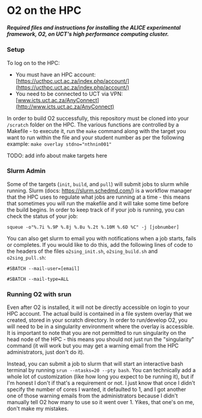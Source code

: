 # O2 on the HPC
##### _Required files and instructions for installing the ALICE experimental framework, O2, on UCT's high performance computing cluster._

### Setup
To log on to the HPC:
 - You must have an HPC account: [https://ucthpc.uct.ac.za/index.php/account/](https://ucthpc.uct.ac.za/index.php/account/)
 - You need to be connected to UCT via VPN: [www.icts.uct.ac.za/AnyConnect](http://www.icts.uct.ac.za/AnyConnect)

In order to build O2 successfully, this repository must be cloned into your `/scratch` folder on the HPC. The various functions are controlled by a Makefile - to execute it, run the `make` command along with the target you want to run within the file and your student number as per the following example: `make overlay stdno="nthnin001"`


TODO: add info about make targets here


### Slurm Admin
Some of the targets (`init`, `build`, and `pull`) will submit jobs to slurm while running. Slurm (docs: https://slurm.schedmd.com/) is a workflow manager that the HPC uses to regulate what jobs are running at a time - this means that sometimes you will run the makefile and it will take some time before the build begins. In order to keep track of if your job is running, you can check the status of your job:

`squeue -o"%.7i %.9P %.8j %.8u %.2t %.10M %.6D %C" -j [jobnumber]`

You can also get slurm to email you with notifications when a job starts, fails or completes. If you would like to do this, add the following lines of code to the headers of the files `o2sing_init.sh`, `o2sing_build.sh` and `o2sing_pull.sh`:

`#SBATCH --mail-user=[email]`

`#SBATCH --mail-type=ALL`


### Running O2 with srun
Even after O2 is installed, it will not be directly accessible on login to your HPC account. The actual build is contained in a file system overlay that we created, stored in your scratch directory. In order to run/develop O2, you will need to be in a singularity environment where the overlay is accessible. It is important to note that you are not permitted to run singularity on the head node of the HPC - this means you should not just run the "singularity" command (it will work but you may get a warning email from the HPC administrators, just don't do it). 

Instead, you can submit a job to slurm that will start an interactive bash terminal by running `srun --ntasks=20 --pty bash`. You can technically add a whole lot of customization (like how long you expect to be running it), but if I'm honest I don't if that's a requirement or not. I just know that once I didn't specify the number of cores I wanted, it defaulted to 1, and I got another one of those warning emails from the administrators because I didn't manually tell O2 how many to use so it went over 1. Yikes, that one's on me, don't make my mistakes. 
